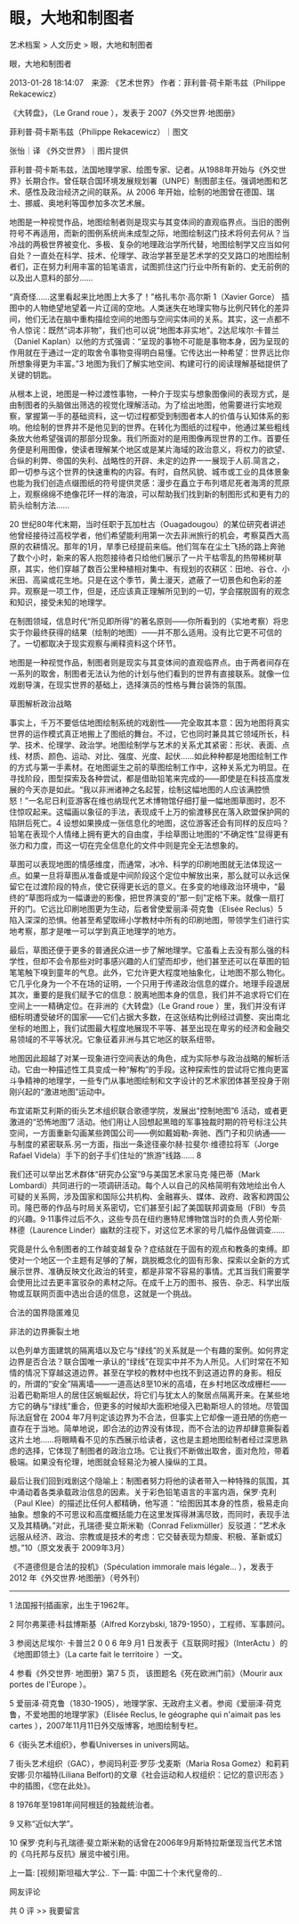 # 眼，大地和制图者

艺术档案 > 人文历史 > 眼，大地和制图者

眼，大地和制图者

2013-01-28 18:14:07　来源: 《艺术世界》 作者：菲利普·荷卡斯韦兹（Philippe Rekacewicz）



  《大转盘》，（Le Grand roue ），发表于 2007《外交世界·地图册》

菲利普·荷卡斯韦兹（Philippe Rekacewicz）｜图文

张怡｜译 《外交世界》｜图片提供

菲利普·荷卡斯韦兹，法国地理学家、绘图专家、记者。从1988年开始与《外交世界》长期合作。曾任联合国环境发展规划署（UNPE）制图部主任。强调地图和艺术、感性及政治经济之间的联系。从 2006 年开始，绘制的地图曾在德国、瑞士、挪威、奥地利等国参加多次艺术展。

地图是一种视觉作品，地图绘制者则是现实与其变体间的直观临界点。当旧的图例符号不再适用，而新的图例系统尚未成型之际，地图绘制这门技术将何去何从？当冷战的两极世界被变化、多极、复杂的地理政治学所代替，地图绘制学又应当如何自处？一直处在科学、技术、伦理学、政治学甚至是艺术学的交叉路口的地图绘制者们，正在努力利用丰富的铅笔语言，试图抓住这门行业中所有新的、史无前例的以及出人意料的部分……

“真奇怪……这里看起来比地图上大多了！”格扎韦尔·高尔斯 1（Xavier Gorce） 插图中的人物绝望地望着一片辽阔的空地。人类迷失在地理实物与比例尺转化的差异间，他们无法在脑中重构描绘空间的地图与空间实体间的关系。其实，这一点都不令人惊诧：既然“词本非物”，我们也可以说“地图本非实地”。2达尼埃尔·卡普兰（Daniel Kaplan）以他的方式强调：“呈现的事物不可能是事物本身，因为呈现的作用就在于通过一定的取舍令事物变得明白易懂。它传达出一种希望：世界远比你所想象得更为丰富。”3 地图为我们了解实地空间、构建可行的阅读理解基础提供了关键的钥匙。

从根本上说，地图是一种过渡性事物，一种介于现实与想象图像间的表现方式，是由制图者的头脑做出筛选的视觉化理解活动。为了绘出地图，他需要进行实地观察，掌握第一手的基础资料，这一切过程都受到制图者本人的价值与认知体系的影响。他绘制的世界并不是他见到的世界。在转化为图纸的过程中，他通过某些粗线条放大他希望强调的那部分现象。我们所面对的是用图像再现世界的工作。首要任务便是利用图像，使读者理解某个地区或是某片海域的政治意义，将权力的欲望、合纵的利弊、帝国的失利、战略性的开辟、未定的边界一一展现于人前.简言之，即一切参与这个世界的快速重构的内容。有时，自然风貌、城市或工业的具体景象也能为我们创造点缀图纸的符号提供灵感：漫步在矗立于布列塔尼死者海湾的荒原上，观察绵绵不绝像花环一样的海浪，可以帮助我们找到新的制图形式和更有力的箭头绘制方法……

20 世纪80年代末期，当时任职于瓦加杜古（Ouagadougou）的某位研究者讲述他曾经接待过高校学者，他们希望能利用第一次去非洲旅行的机会，考察莫西大高原的农耕情况。那年的1月，旱季已经提前来临。他们驾车在尘土飞扬的路上奔驰了数个小时，新来的客人抱怨接待者只给他们展示了一片干枯零乱的热带稀树草原，其实，他们穿越了数百公里种植相对集中、有规划的农耕区：田地、谷仓、小米田、高粱或花生地。只是在这个季节，黄土漫天，遮蔽了一切景色和色彩的差异。观察是一项工作，但是，还应该真正理解所见到的一切，学会摆脱固有的观念和知识，接受未知的地理学。

在制图领域，信息时代“所见即所得”的著名原则——你所看到的（实地考察）将忠实于你最终获得的结果（绘制的地图）——并不那么适用。没有比它更不可信的了。一切都取决于现实观察与阐释资料这个环节。

地图是一种视觉作品，制图者则是现实与其变体间的直观临界点。由于两者间存在一系列的取舍，制图者无法认为他的计划与他们看到的世界有直接联系。就像一位戏剧导演，在现实世界的基础上，选择演员的性格与舞台装饰的氛围。

草图解析政治战略

事实上，千万不要低估地图绘制系统的戏剧性——完全取其本意：因为地图将真实世界的运作模式真正地搬上了图纸的舞台。不过，它也同时兼具其它领域所长，科学、技术、伦理学、政治学。地图绘制学与艺术的关系尤其紧密：形状、表面、点线、材质、颜色、运动、对比、强度、光度、起伏……如此种种都是地图绘制工作的方式与第一手素材。在地图诞生之前的草图绘制工作中，这种关系尤为明显。在寻找阶段，图型探索及各种尝试，都是借助铅笔来完成的——即使是在科技高度发展的今天亦是如此。“我以非洲诸神之名起誓，绘制这幅地图的人应该满腔愤怒！”一名尼日利亚游客在维也纳现代艺术博物馆仔细打量一幅地图草图时，忍不住惊叹起来。这幅画以象征的手法，表现成千上万的偷渡移民在落入欧盟保护网的陷阱后死亡。4 设想如果换成一张信息化的地图，这位游客还会有同样的反应吗？铅笔在表现个人情绪上拥有更大的自由度，手绘草图让地图的“不确定性”显得更有张力和力度，而这一切在完全信息化的文件中则是完全无法想象的。

草图可以表现地图的情感维度，而通常，冰冷、科学的印刷地图就无法体现这一点。如果一旦将草图从准备或是中间阶段这个定位中解放出来，那么就可以永远保留它在过渡阶段的特点，使它获得更长远的意义。在多变的地缘政治环境中，“最终的”草图将成为一幅谦逊的影像，把世界演变的“那一刻”定格下来。就像一扇打开的门。它远比印刷地图更为生动，后者曾使爱丽泽·荷克鲁（Elisée Reclus）5 陷入深深的恐惧。他甚至希望取缔小学教材中所有的印刷地图，带领学生们进行实地考察，那才是唯一可以学到真正地理学的地方。

最后，草图还便于更多的普通民众进一步了解地理学。它虽看上去没有那么强的科学性，但却不会令那些对时事感兴趣的人们望而却步，他们甚至还可以在草图的铅笔笔触下嗅到童年的气息。此外，它允许更大程度地抽象化，让地图不那么物化。它几乎化身为一个不在场的证明，一个只用于传递政治信息的媒介。地理手段退居其次，重要的是我们赋予它的信息：脱离地图本身的信息，我们并不追求将它们在空间上一一精确定位。在非洲的《大转盘》（Le Grand roue ）里，我们并没有详细标明遭受破坏的国家——它们占据大多数，在这张结构比例经过调整、突出南北坐标的地图上，我们试图最大程度地展现不平等、甚至出现在卑劣的经济和金融交易领域的不平等状况。它象征着非洲与其它地区的联系纽带。

地图因此超越了对某一现象进行空间表达的角色，成为实际参与政治战略的解析活动。它由一种描述性工具变成一种“解构”的手段。这种探索性的尝试将它推向更富斗争精神的地理学，一些专门从事地图绘制和文字设计的艺术家团体甚至投身于刚刚兴起的“激进地图”运动中。

布宜诺斯艾利斯的街头艺术组织联合歌德学院，发展出“控制地图”6 活动，或者更激进的“恐怖地图”7 活动。他们用让人回想起黑暗的军事独裁时期的符号标注公共空间，一方面重新勾画某些跨国公司——例如戴姆勒-奔驰、西门子和贝纳通——与制度的紧密联系.另一方面，指出一条途径豪尔赫·拉斐尔·维德拉将军（Jorge Rafael Videla）手下的刽子手们住址的“旅游”线路…… 8

我们还可以举出艺术群体“研究办公室”9与美国艺术家马克·隆巴蒂（Mark Lombardi）共同进行的一项调研活动。每个人以自己的风格简明有效地绘出令人可疑的关系网，涉及国家和国际公共机构、金融寡头、媒体、政府、政客和跨国公司。隆巴蒂的作品与时局关系密切，它们甚至引起了美国联邦调查局（FBI）专员的兴趣。9·11事件过后不久，这些专员在纽约惠特尼博物馆当时的负责人劳伦斯·林德（Laurence Linder）幽默的注视下，对这位艺术家的号几幅作品做调查……

究竟是什么令制图者的工作越变越复杂？症结就在于固有的观点和教条的束缚。即使对一个地区一个主题有足够的了解，跳脱概念化的固有形象、探索以全新的方式展示世界、准确反映文化政治的转变，都是非常不容易的事情。尤其当我们需要学会使用比过去更丰富驳杂的素材之际。在成千上万的图书、报告、杂志、科学出版物或互联网页面中选出合适的信息，这就是一个挑战。

合法的国界隐匿难见

非法的边界撕裂土地

以色列单方面建筑的隔离墙以及它与“绿线”的关系就是一个有趣的案例。如何界定边界是否合法？联合国唯一承认的“绿线”在现实中并不为人所见。人们时常在不知情的情况下穿越这道边界。甚至在学校的教材中也找不到这道边界的身影。相反的，所谓的“安全”隔离墙——一道高达8至10米的高墙，在乡村地区改成栅栏——沿着巴勒斯坦人的居住区蜿蜒起伏，将它们与犹太人的聚居点隔离开来。在某些地方它的确与“绿线”重合，但更多的时候却大面积地侵入巴勒斯坦人的领地。尽管国际法庭曾在 2004 年7月判定该边界为不合法，但事实上它却像一道丑陋的伤疤一直存在于当地。简单地说，即合法的边界没有体现，而不合法的边界却肆意撕裂着这片土地……将眼睛看不见的东西展示给读者，这也是主题地图绘制者经过深思熟虑的选择，它体现了制图者的政治立场。它让我们不断做出取舍，面对危险，带着极端。如果没有伦理，地图就会轻易沦为被人操纵的工具。

最后让我们回到戏剧这个隐喻上：制图者努力将他的读者带入一种特殊的氛围，其中涌动着各类承载政治信息的因素。关于彩色铅笔语言的丰富内涵，保罗·克利（Paul Klee）的描述比任何人都精确，他写道：“绘图因其本身的性质，极易走向抽象。想象的不可思议和高度概括能力在这里发挥得淋漓尽致，而同时，表现手法又及其精确。”对此，孔瑞德·斐立斯米勒（Conrad Felixmüller）反驳道：“艺术永远服从经济、政治、宗教或是技术的考虑：它交替表现为颓废、积极、革新或幻想。”10（原文发表于 2009年3月）

《不道德但是合法的投机》（Spéculation immorale mais légale... ），发表于 2012 年《外交世界·地图册》（号外刊）

--------------------------------------------------------------------------------

1 法国报刊插画家，出生于1962年。

2 阿尔弗莱德·科兹博斯基（Alfred Korzybski, 1879-1950），工程师、军事顾问。

3 参阅达尼埃尔· 卡普兰2 0 0 6 年9 月1 日发表于《互联网时报》（InterActu ）的《地图即领土》（La carte fait le territoire ）一文。

4 参看《外交世界· 地图册》第7 5 页， 该图题名《死在欧洲门前》（Mourir aux portes de l'Europe ）。

5 爱丽泽·荷克鲁（1830-1905），地理学家、无政府主义者。参阅《爱丽泽·荷克鲁，不爱地图的地理学家》（Elisée Reclus, le géographe qui n'aimait pas les cartes ），2007年11月11日外交版博客，地图绘制专栏。

6《街头艺术组织》，参看Universes in univers网站。

7 街头艺术组织（GAC），参阅玛利亚·罗莎·戈麦斯（Maria Rosa Gomez）和莉莉安娜·贝尔福特(Liliana Belfort)的文章《社会运动和人权组织：记忆的意识形态 》中的插图，《您在此处》。

8 1976年至1981年间阿根廷的独裁统治者。

9 又称“近似大学”。

10 保罗·克利与孔瑞德·斐立斯米勒的话曾在2006年9月斯特拉斯堡现当代艺术馆的《乌托邦与反抗》展览中被引用。

上一篇: [视频]斯坦福大学公..  下一篇: 中国二十个末代皇帝的..   

网友评论

共 0 评 >>  我要留言